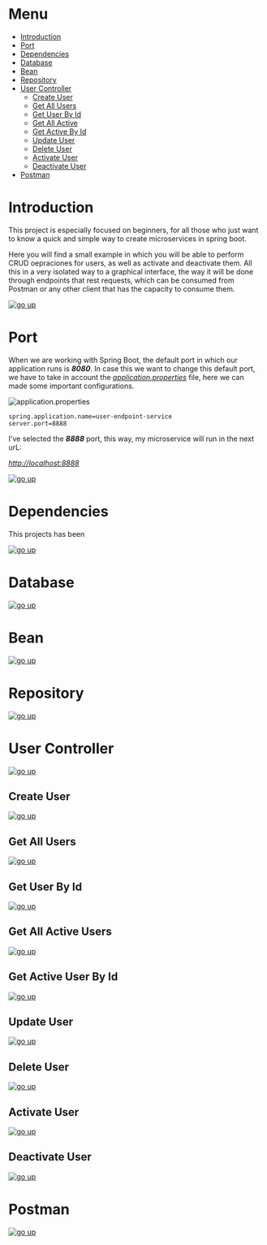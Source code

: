 # Menu

* [Introduction](#introduction)
* [Port](#port)
* [Dependencies](#dependencies)
* [Database](#database)
* [Bean](#bean)
* [Repository](#repository)
* [User Controller](#user-controller)
	* [Create User](#create-user)
	* [Get All Users](#get-all-users)
	* [Get User By Id](#get-user-by-id)
	* [Get All Active](#get-all-active-users)
	* [Get Active By Id](#get-active-user-by-id)
	* [Update User](#update-user)
	* [Delete User](#delete-user)
	* [Activate User](#activate-user)
	* [Deactivate User](#deactivate-user)
* [Postman](#postman)


# Introduction

This project is especially focused on beginners, for all those who just want to know a quick and simple way to create microservices in spring boot.

Here you will find a small example in which you will be able to perform CRUD oepraciones for users, as well as activate and deactivate them. All this in a very isolated way to a graphical interface, the way it will be done through endpoints that rest requests, which can be consumed from Postman or any other client that has the capacity to consume them.

[![go up](pictures/go-up.png)](#menu)

# Port

When we are working with Spring Boot, the default port in which our application runs is ___8080___. In case this we want to change this default port, we have to take in account the [_application.properties_](src/main/resources/application.properties) file, here we can made some important configurations.

![application.properties](pictures/port/properties.png)

```properties
spring.application.name=user-endpoint-service
server.port=8888
```
I've selected the ___8888___ port, this way, my microservice will run in the next urL:

[_http://localhost:8888_](http://localhost:8888)

[![go up](pictures/go-up.png)](#menu)

# Dependencies

This projects has been

[![go up](pictures/go-up.png)](#menu)

# Database

[![go up](pictures/go-up.png)](#menu)

# Bean

[![go up](pictures/go-up.png)](#menu)

# Repository

[![go up](pictures/go-up.png)](#menu)

# User Controller

[![go up](pictures/go-up.png)](#menu)

## Create User

[![go up](pictures/go-up.png)](#menu)

## Get All Users

[![go up](pictures/go-up.png)](#menu)

## Get User By Id

[![go up](pictures/go-up.png)](#menu)

## Get All Active Users

[![go up](pictures/go-up.png)](#menu)

## Get Active User By Id

[![go up](pictures/go-up.png)](#menu)

## Update User

[![go up](pictures/go-up.png)](#menu)

## Delete User

[![go up](pictures/go-up.png)](#menu)

## Activate User

[![go up](pictures/go-up.png)](#menu)

## Deactivate User

[![go up](pictures/go-up.png)](#menu)

# Postman

[![go up](pictures/go-up.png)](#menu)